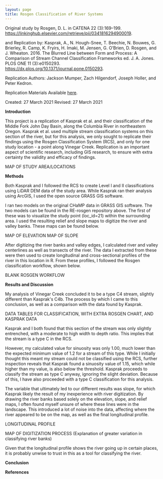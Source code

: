 ```yaml
---
layout: page
title: Rosgen Classification of River Systems
---
```


Original study by Rosgen, D. L. in CATENA 22 (3):169–199. https://linkinghub.elsevier.com/retrieve/pii/0341816294900019.

and Replication by: Kasprak, A., N. Hough-Snee, T. Beechie, N. Bouwes, G. Brierley, R. Camp, K. Fryirs, H. Imaki, M. Jensen, G. O’Brien, D. Rosgen, and J. Wheaton. 2016. The Blurred Line between Form and Process: A Comparison of Stream Channel Classification Frameworks ed. J. A. Jones. PLOS ONE 11 (3):e0150293. https://dx.plos.org/10.1371/journal.pone.0150293.

Replication Authors: Jackson Mumper, Zach Hilgendorf, Joseph Holler, and Peter Kedron.

Replication Materials Available [here](https://github.com/jackson-mumper/RE-rosgen).

Created: 27 March 2021 Revised: 27 March 2021

**Introduction**

This project is a replication of Kasprak et al. and their classification of the Middle Fork John Day Basin, along the Columbia River in northeastern Oregon. Kasprak et al. used multiple stream classification systems on this section of the river, but for this analysis, we only sought to replicate their findings using the Rosgen Classification System (RCS), and only for one study location - a point along Vinegar Creek. Replication is an important aspect of scientific research, including GIS research, to ensure with extra certainty the validity and efficacy of findings.

MAP OF STUDY AREA/LOCATIONS

**Methods**

Both Kasprak and I followed the RCS to create Level I and II classifications using LiDAR DEM data of the study area. While Kasprak ran their analysis using ArcGIS, I used the open source GRASS GIS software.

I ran two models on the original CHaMP data in GRASS GIS software. The two models can be found in the RE-rosgen repository above. The first of these was to visualize the study point (loc_id=21) within the surrounding area. I used the resulting relief and slope maps to digitize the river and valley banks. These maps can be found below.

MAP OF ELEVATION
MAP OF SLOPE

After digitizing the river banks and valley edges, I calculated river and valley centerlines as well as transects of the river. The data I extracted from these were then used to create longitudinal and cross-sectional profiles of the river in this location in R. From these profiles, I followed the Rosgen classification workflow, shown below.

BLANK ROSGEN WORKFLOW

**Results and Discussion**

My analysis of Vinegar Creek concluded it to be a type C4 stream, slightly different than Kasprak's C4b. The process by which I came to this conclusion, as well as a comparison with the data found by Kasprak.

DATA TABLES FOR CLASSIFICATION, WITH EXTRA ROSGEN CHART, AND KASPRAK DATA

Kasprak and I both found that this section of the stream was only slightly entrenched, with a moderate to high width to depth ratio. This implies that the stream is a type C in the RCS.

However, my calculated value for sinuosity was only 1.00, much lower than the expected minimum value of 1.2 for a stream of this type. While I initially thought this meant my stream could not be classified using the RCS, further inspection reveals that Kasprak found a sinuosity value of 1.15, which while higher than my value, is also below the threshold. Kasprak proceeds to classify the stream as type C anyway, ignoring the slight deviation. Because of this, I have also proceeded with a type C classification for this analysis.

The variable that ultimately led to our different results was slope, for which Kasprak likely the result of my inexperience with river digitization. By drawing the river banks based solely on the elevation, slope, and relief maps, I often found myself unsure of where these lines were in the landscape. This introduced a lot of noise into the data, affecting where the river appeared to be on the map, as well as the final longitudinal profile.

LONGITUDINAL PROFILE

MAP OF DIGITIZATION PROCESS
(Explanation of greater variation in classifying river banks)

Given that the longitudinal profile shows the river going up in certain places, it is probably unwise to trust in this as a tool for classifying the river.

**Conclusion**



**References**

